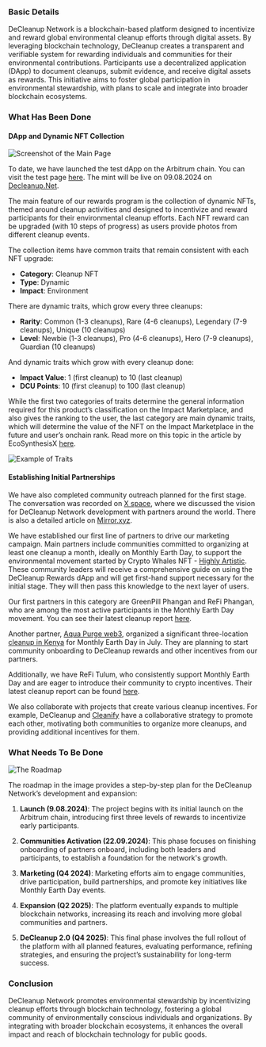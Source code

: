 ### Basic Details

DeCleanup Network is a blockchain-based platform designed to incentivize and reward global environmental cleanup efforts through digital assets. By leveraging blockchain technology, DeCleanup creates a transparent and verifiable system for rewarding individuals and communities for their environmental contributions. Participants use a decentralized application (DApp) to document cleanups, submit evidence, and receive digital assets as rewards. This initiative aims to foster global participation in environmental stewardship, with plans to scale and integrate into broader blockchain ecosystems.

### What Has Been Done

#### DApp and Dynamic NFT Collection

![Screenshot of the Main Page](https://beige-defiant-spoonbill-537.mypinata.cloud/ipfs/QmWjckBnwWkidWtTQwR17TrQWoo9j3FX5LLwRg8s3n12cN)

To date, we have launched the test dApp on the Arbitrum chain. You can visit the test page [here](https://dcutest.netlify.app/). The mint will be live on 09.08.2024 on [Decleanup.Net](https://decleanup.net).

The main feature of our rewards program is the collection of dynamic NFTs, themed around cleanup activities and designed to incentivize and reward participants for their environmental cleanup efforts. Each NFT reward can be upgraded (with 10 steps of progress) as users provide photos from different cleanup events.

The collection items have common traits that remain consistent with each NFT upgrade:
- **Category**: Cleanup NFT
- **Type**: Dynamic
- **Impact**: Environment

There are dynamic traits, which grow every three cleanups:
- **Rarity**: Common (1-3 cleanups), Rare (4-6 cleanups), Legendary (7-9 cleanups), Unique (10 cleanups)
- **Level**: Newbie (1-3 cleanups), Pro (4-6 cleanups), Hero (7-9 cleanups), Guardian (10 cleanups)

And dynamic traits which grow with every cleanup done:
- **Impact Value**: 1 (first cleanup) to 10 (last cleanup)
- **DCU Points**: 10 (first cleanup) to 100 (last cleanup)

While the first two categories of traits determine the general information required for this product’s classification on the Impact Marketplace, and also gives the ranking to the user, the last category are main dynamic traits, which will determine the value of the NFT on the Impact Marketplace in the future and user’s onchain rank. Read more on this topic in the article by EcoSynthesisX [here](https://mirror.xyz/ecosynthesisx.eth/zOdeuaeFfJUFScZZKu1OGF7cWCiRgUHQSGE-14cf8fo).

![Example of Traits](https://beige-defiant-spoonbill-537.mypinata.cloud/ipfs/QmfUA1PomqfsXPZod2oo79nrMq17xT1Rxo8EdWxwFFVHxM)

#### Establishing Initial Partnerships

We have also completed community outreach planned for the first stage. The conversation was recorded on [X space](https://twitter.com/i/spaces/1OwGWNjjQOqKQ), where we discussed the vision for DeCleanup Network development with partners around the world. There is also a detailed article on [Mirror.xyz](https://mirror.xyz/0x173D87dfa68aEB0E821C6021f5652B9C3a7556b4/ZzncKRu-Q-leEZkQ48Txm-NQRxG_hH3V3wyHaYUKfY).

We have established our first line of partners to drive our marketing campaign. Main partners include communities committed to organizing at least one cleanup a month, ideally on Monthly Earth Day, to support the environmental movement started by Crypto Whales NFT - [Highly Artistic](https://x.com/highlyartistic?s=21). These community leaders will receive a comprehensive guide on using the DeCleanup Rewards dApp and will get first-hand support necessary for the initial stage. They will then pass this knowledge to the next layer of users.

Our first partners in this category are GreenPill Phangan and ReFi Phangan, who are among the most active participants in the Monthly Earth Day movement. You can see their latest cleanup report [here](https://x.com/refiphangan/status/1815683299542761801?s=61).

Another partner, [Aqua Purge web3](https://x.com/aquapurgeweb3?s=21), organized a significant three-location [cleanup in Kenya](https://x.com/decentracleanup/status/1813189876155883700?s=61) for Monthly Earth Day in July. They are planning to start community onboarding to DeCleanup rewards and other incentives from our partners.

Additionally, we have ReFi Tulum, who consistently support Monthly Earth Day and are eager to introduce their community to crypto incentives. Their latest cleanup report can be found [here](https://x.com/refitulum/status/1815469046550479276?s=61).

We also collaborate with projects that create various cleanup incentives. For example, DeCleanup and [Cleanify](https://x.com/cleanify_vet?s=21) have a collaborative strategy to promote each other, motivating both communities to organize more cleanups, and providing additional incentives for them.

### What Needs To Be Done

![The Roadmap](https://beige-defiant-spoonbill-537.mypinata.cloud/ipfs/QmcAgDypdKSRtUkoaBGp3puYRWEuyEjT5BauuVmXDYz7y1)

The roadmap in the image provides a step-by-step plan for the DeCleanup Network’s development and expansion:

1. **Launch (9.08.2024)**: The project begins with its initial launch on the Arbitrum chain, introducing first three levels of rewards to incentivize early participants.

2. **Communities Activation (22.09.2024)**: This phase focuses on finishing onboarding of partners onboard, including both leaders and participants, to establish a foundation for the network's growth.

3. **Marketing (Q4 2024)**: Marketing efforts aim to engage communities, drive participation, build partnerships, and promote key initiatives like Monthly Earth Day events.

4. **Expansion (Q2 2025)**: The platform eventually expands to multiple blockchain networks, increasing its reach and involving more global communities and partners.

5. **DeCleanup 2.0 (Q4 2025)**: This final phase involves the full rollout of the platform with all planned features, evaluating performance, refining strategies, and ensuring the project’s sustainability for long-term success.

### Conclusion

DeCleanup Network promotes environmental stewardship by incentivizing cleanup efforts through blockchain technology, fostering a global community of environmentally conscious individuals and organizations. By integrating with broader blockchain ecosystems, it enhances the overall impact and reach of blockchain technology for public goods.
